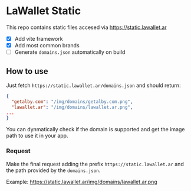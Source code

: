 # LaWallet Static

This repo contains static files accesed via https://static.lawallet.ar

- [x] Add vite framework
- [x] Add most common brands
- [ ] Generate `domains.json` automatically on build

## How to use

Just fetch `https://static.lawallet.ar/domains.json` and should return:

```json
{
  "getalby.com": "/img/domains/getalby.com.png",
  "lawallet.ar": "/img/domains/lawallet.ar.png",
...
}
```

You can dynmatically check if the domain is supported and get the image path to use it in your app.

### Request

Make the final request adding the prefix `https://static.lawallet.ar` and the path provided by the `domains.json`.

Example: https://static.lawallet.ar/img/domains/lawallet.ar.png
